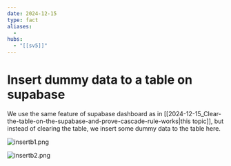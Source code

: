 ```yaml
---
date: 2024-12-15
type: fact
aliases:
  -
hubs:
  - "[[sv5]]"
---
```


# Insert dummy data to a table on supabase

We use the same feature of supabase dashboard as in [[2024-12-15_Clear-the-table-on-the-supabase-and-prove-cascade-rule-works|this topic]], but instead of clearing the table, we insert some dummy data to the table here.


![insertb1.png](../assets/imgs/insertb1.png)

![insertb2.png](../assets/imgs/insertb2.png)


